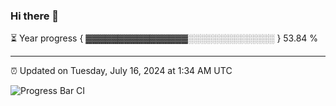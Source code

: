 ### Hi there 👋

⏳ Year progress { ▓▓▓▓▓▓▓▓▓▓▓▓▓▓▓▓░░░░░░░░░░░░░░ } 53.84 %

---

⏰ Updated on Tuesday, July 16, 2024 at 1:34 AM UTC

![Progress Bar CI](https://github.com/arthurbuhl/arthurbuhl/workflows/Progress%20Bar%20CI/badge.svg)

